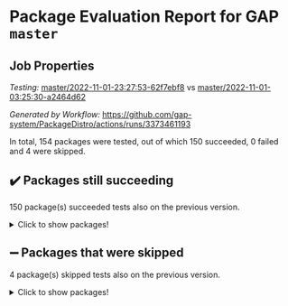 # Package Evaluation Report for GAP `master`

## Job Properties

*Testing:* [master/2022-11-01-23:27:53-62f7ebf8](https://github.com/gap-system/PackageDistro/blob/data/reports/master/2022-11-01-23:27:53-62f7ebf8) vs [master/2022-11-01-03:25:30-a2464d62](https://github.com/gap-system/PackageDistro/blob/data/reports/master/2022-11-01-03:25:30-a2464d62)

*Generated by Workflow:* https://github.com/gap-system/PackageDistro/actions/runs/3373461193

In total, 154 packages were tested, out of which 150 succeeded, 0 failed and 4 were skipped.

## :heavy_check_mark: Packages still succeeding

150 package(s) succeeded tests also on the previous version.
<details><summary>Click to show packages!</summary>

- 4ti2interface 2022.09-01 [(success)](https://github.com/gap-system/PackageDistro/actions/runs/3373461193/jobs/5598225302)
- ace 5.6.1 [(success)](https://github.com/gap-system/PackageDistro/actions/runs/3373461193/jobs/5598225401)
- aclib 1.3.2 [(success)](https://github.com/gap-system/PackageDistro/actions/runs/3373461193/jobs/5598225480)
- agt 0.3 [(success)](https://github.com/gap-system/PackageDistro/actions/runs/3373461193/jobs/5598225571)
- alnuth 3.2.1 [(success)](https://github.com/gap-system/PackageDistro/actions/runs/3373461193/jobs/5598225650)
- anupq 3.2.6 [(success)](https://github.com/gap-system/PackageDistro/actions/runs/3373461193/jobs/5598225744)
- atlasrep 2.1.6 [(success)](https://github.com/gap-system/PackageDistro/actions/runs/3373461193/jobs/5598225827)
- autodoc 2022.10.20 [(success)](https://github.com/gap-system/PackageDistro/actions/runs/3373461193/jobs/5598225895)
- automata 1.15 [(success)](https://github.com/gap-system/PackageDistro/actions/runs/3373461193/jobs/5598225994)
- automgrp 1.3.2 [(success)](https://github.com/gap-system/PackageDistro/actions/runs/3373461193/jobs/5598226060)
- autpgrp 1.11 [(success)](https://github.com/gap-system/PackageDistro/actions/runs/3373461193/jobs/5598226135)
- cap 2022.10-12 [(success)](https://github.com/gap-system/PackageDistro/actions/runs/3373461193/jobs/5598226225)
- caratinterface 2.3.4 [(success)](https://github.com/gap-system/PackageDistro/actions/runs/3373461193/jobs/5598226342)
- cddinterface 2022.11.01 [(success)](https://github.com/gap-system/PackageDistro/actions/runs/3373461193/jobs/5598226440)
- circle 1.6.5 [(success)](https://github.com/gap-system/PackageDistro/actions/runs/3373461193/jobs/5598226534)
- classicpres 1.22 [(success)](https://github.com/gap-system/PackageDistro/actions/runs/3373461193/jobs/5598226630)
- cohomolo 1.6.10 [(success)](https://github.com/gap-system/PackageDistro/actions/runs/3373461193/jobs/5598226721)
- congruence 1.2.4 [(success)](https://github.com/gap-system/PackageDistro/actions/runs/3373461193/jobs/5598226813)
- corelg 1.56 [(success)](https://github.com/gap-system/PackageDistro/actions/runs/3373461193/jobs/5598226959)
- crime 1.6 [(success)](https://github.com/gap-system/PackageDistro/actions/runs/3373461193/jobs/5598227069)
- crisp 1.4.5 [(success)](https://github.com/gap-system/PackageDistro/actions/runs/3373461193/jobs/5598227162)
- crypting 0.10.3 [(success)](https://github.com/gap-system/PackageDistro/actions/runs/3373461193/jobs/5598227241)
- cryst 4.1.25 [(success)](https://github.com/gap-system/PackageDistro/actions/runs/3373461193/jobs/5598227313)
- crystcat 1.1.10 [(success)](https://github.com/gap-system/PackageDistro/actions/runs/3373461193/jobs/5598227367)
- ctbllib 1.3.4 [(success)](https://github.com/gap-system/PackageDistro/actions/runs/3373461193/jobs/5598227456)
- cubefree 1.19 [(success)](https://github.com/gap-system/PackageDistro/actions/runs/3373461193/jobs/5598227535)
- curlinterface 2.3.1 [(success)](https://github.com/gap-system/PackageDistro/actions/runs/3373461193/jobs/5598227628)
- cvec 2.7.6 [(success)](https://github.com/gap-system/PackageDistro/actions/runs/3373461193/jobs/5598227728)
- datastructures 0.2.7 [(success)](https://github.com/gap-system/PackageDistro/actions/runs/3373461193/jobs/5598227858)
- deepthought 1.0.6 [(success)](https://github.com/gap-system/PackageDistro/actions/runs/3373461193/jobs/5598227997)
- design 1.7 [(success)](https://github.com/gap-system/PackageDistro/actions/runs/3373461193/jobs/5598228182)
- difsets 2.3.1 [(success)](https://github.com/gap-system/PackageDistro/actions/runs/3373461193/jobs/5598228326)
- digraphs 1.6.0 [(success)](https://github.com/gap-system/PackageDistro/actions/runs/3373461193/jobs/5598228443)
- edim 1.3.6 [(success)](https://github.com/gap-system/PackageDistro/actions/runs/3373461193/jobs/5598228647)
- example 4.3.2 [(success)](https://github.com/gap-system/PackageDistro/actions/runs/3373461193/jobs/5598228769)
- examplesforhomalg 2022.10-01 [(success)](https://github.com/gap-system/PackageDistro/actions/runs/3373461193/jobs/5598228931)
- factint 1.6.3 [(success)](https://github.com/gap-system/PackageDistro/actions/runs/3373461193/jobs/5598229075)
- ferret 1.0.9 [(success)](https://github.com/gap-system/PackageDistro/actions/runs/3373461193/jobs/5598229201)
- fga 1.4.0 [(success)](https://github.com/gap-system/PackageDistro/actions/runs/3373461193/jobs/5598229282)
- fining 1.5.1 [(success)](https://github.com/gap-system/PackageDistro/actions/runs/3373461193/jobs/5598229354)
- float 1.0.3 [(success)](https://github.com/gap-system/PackageDistro/actions/runs/3373461193/jobs/5598229427)
- format 1.4.3 [(success)](https://github.com/gap-system/PackageDistro/actions/runs/3373461193/jobs/5598229551)
- forms 1.2.9 [(success)](https://github.com/gap-system/PackageDistro/actions/runs/3373461193/jobs/5598229644)
- fplsa 1.2.5 [(success)](https://github.com/gap-system/PackageDistro/actions/runs/3373461193/jobs/5598229748)
- fr 2.4.11 [(success)](https://github.com/gap-system/PackageDistro/actions/runs/3373461193/jobs/5598229862)
- francy 1.2.5 [(success)](https://github.com/gap-system/PackageDistro/actions/runs/3373461193/jobs/5598229981)
- fwtree 1.3 [(success)](https://github.com/gap-system/PackageDistro/actions/runs/3373461193/jobs/5598230119)
- gapdoc 1.6.6 [(success)](https://github.com/gap-system/PackageDistro/actions/runs/3373461193/jobs/5598230254)
- gauss 2022.10-01 [(success)](https://github.com/gap-system/PackageDistro/actions/runs/3373461193/jobs/5598230422)
- gaussforhomalg 2022.08-03 [(success)](https://github.com/gap-system/PackageDistro/actions/runs/3373461193/jobs/5598230583)
- gbnp 1.0.5 [(success)](https://github.com/gap-system/PackageDistro/actions/runs/3373461193/jobs/5598230703)
- generalizedmorphismsforcap 2022.09-01 [(success)](https://github.com/gap-system/PackageDistro/actions/runs/3373461193/jobs/5598230819)
- genss 1.6.8 [(success)](https://github.com/gap-system/PackageDistro/actions/runs/3373461193/jobs/5598230924)
- gradedmodules 2022.09-02 [(success)](https://github.com/gap-system/PackageDistro/actions/runs/3373461193/jobs/5598231027)
- gradedringforhomalg 2022.10-01 [(success)](https://github.com/gap-system/PackageDistro/actions/runs/3373461193/jobs/5598231165)
- grape 4.8.5 [(success)](https://github.com/gap-system/PackageDistro/actions/runs/3373461193/jobs/5598231317)
- groupoids 1.71 [(success)](https://github.com/gap-system/PackageDistro/actions/runs/3373461193/jobs/5598231435)
- grpconst 2.6.2 [(success)](https://github.com/gap-system/PackageDistro/actions/runs/3373461193/jobs/5598231544)
- guarana 0.96.3 [(success)](https://github.com/gap-system/PackageDistro/actions/runs/3373461193/jobs/5598231661)
- guava 3.17 [(success)](https://github.com/gap-system/PackageDistro/actions/runs/3373461193/jobs/5598231759)
- hap 1.47 [(success)](https://github.com/gap-system/PackageDistro/actions/runs/3373461193/jobs/5598231852)
- hapcryst 0.1.15 [(success)](https://github.com/gap-system/PackageDistro/actions/runs/3373461193/jobs/5598231936)
- hecke 1.5.3 [(success)](https://github.com/gap-system/PackageDistro/actions/runs/3373461193/jobs/5598232019)
- help 3.5 [(success)](https://github.com/gap-system/PackageDistro/actions/runs/3373461193/jobs/5598232112)
- homalg 2022.08-04 [(success)](https://github.com/gap-system/PackageDistro/actions/runs/3373461193/jobs/5598232194)
- homalgtocas 2022.10-01 [(success)](https://github.com/gap-system/PackageDistro/actions/runs/3373461193/jobs/5598232279)
- idrel 2.44 [(success)](https://github.com/gap-system/PackageDistro/actions/runs/3373461193/jobs/5598232370)
- images 1.3.1 [(success)](https://github.com/gap-system/PackageDistro/actions/runs/3373461193/jobs/5598232464)
- intpic 0.3.0 [(success)](https://github.com/gap-system/PackageDistro/actions/runs/3373461193/jobs/5598232544)
- io 4.8.0 [(success)](https://github.com/gap-system/PackageDistro/actions/runs/3373461193/jobs/5598232642)
- io_forhomalg 2022.09-01 [(success)](https://github.com/gap-system/PackageDistro/actions/runs/3373461193/jobs/5598232727)
- irredsol 1.4.3 [(success)](https://github.com/gap-system/PackageDistro/actions/runs/3373461193/jobs/5598232813)
- json 2.1.1 [(success)](https://github.com/gap-system/PackageDistro/actions/runs/3373461193/jobs/5598232887)
- jupyterkernel 1.4.1 [(success)](https://github.com/gap-system/PackageDistro/actions/runs/3373461193/jobs/5598232994)
- jupyterviz 1.5.6 [(success)](https://github.com/gap-system/PackageDistro/actions/runs/3373461193/jobs/5598233085)
- kan 1.34 [(success)](https://github.com/gap-system/PackageDistro/actions/runs/3373461193/jobs/5598233182)
- kbmag 1.5.10 [(success)](https://github.com/gap-system/PackageDistro/actions/runs/3373461193/jobs/5598233278)
- laguna 3.9.5 [(success)](https://github.com/gap-system/PackageDistro/actions/runs/3373461193/jobs/5598233370)
- liealgdb 2.2.1 [(success)](https://github.com/gap-system/PackageDistro/actions/runs/3373461193/jobs/5598233468)
- liepring 2.8 [(success)](https://github.com/gap-system/PackageDistro/actions/runs/3373461193/jobs/5598233570)
- liering 2.4.2 [(success)](https://github.com/gap-system/PackageDistro/actions/runs/3373461193/jobs/5598233650)
- linearalgebraforcap 2022.10-07 [(success)](https://github.com/gap-system/PackageDistro/actions/runs/3373461193/jobs/5598233709)
- localizeringforhomalg 2022.09-01 [(success)](https://github.com/gap-system/PackageDistro/actions/runs/3373461193/jobs/5598233793)
- loops 3.4.2 [(success)](https://github.com/gap-system/PackageDistro/actions/runs/3373461193/jobs/5598233858)
- lpres 1.0.3 [(success)](https://github.com/gap-system/PackageDistro/actions/runs/3373461193/jobs/5598233940)
- majoranaalgebras 1.5 [(success)](https://github.com/gap-system/PackageDistro/actions/runs/3373461193/jobs/5598234026)
- mapclass 1.4.6 [(success)](https://github.com/gap-system/PackageDistro/actions/runs/3373461193/jobs/5598234105)
- matgrp 0.70 [(success)](https://github.com/gap-system/PackageDistro/actions/runs/3373461193/jobs/5598234215)
- matricesforhomalg 2022.10-06 [(success)](https://github.com/gap-system/PackageDistro/actions/runs/3373461193/jobs/5598234311)
- modisom 2.5.3 [(success)](https://github.com/gap-system/PackageDistro/actions/runs/3373461193/jobs/5598234405)
- modulepresentationsforcap 2022.10-05 [(success)](https://github.com/gap-system/PackageDistro/actions/runs/3373461193/jobs/5598234485)
- modules 2022.09-01 [(success)](https://github.com/gap-system/PackageDistro/actions/runs/3373461193/jobs/5598234545)
- monoidalcategories 2022.10-03 [(success)](https://github.com/gap-system/PackageDistro/actions/runs/3373461193/jobs/5598234620)
- nconvex 2022.09-01 [(success)](https://github.com/gap-system/PackageDistro/actions/runs/3373461193/jobs/5598234688)
- nilmat 1.4.2 [(success)](https://github.com/gap-system/PackageDistro/actions/runs/3373461193/jobs/5598234781)
- nock 1.5 [(success)](https://github.com/gap-system/PackageDistro/actions/runs/3373461193/jobs/5598234876)
- normalizinterface 1.3.4 [(success)](https://github.com/gap-system/PackageDistro/actions/runs/3373461193/jobs/5598234991)
- nq 2.5.9 [(success)](https://github.com/gap-system/PackageDistro/actions/runs/3373461193/jobs/5598235076)
- numericalsgps 1.3.1 [(success)](https://github.com/gap-system/PackageDistro/actions/runs/3373461193/jobs/5598235198)
- openmath 11.5.1 [(success)](https://github.com/gap-system/PackageDistro/actions/runs/3373461193/jobs/5598235292)
- orb 4.9.0 [(success)](https://github.com/gap-system/PackageDistro/actions/runs/3373461193/jobs/5598235403)
- packagemanager 1.3.2 [(success)](https://github.com/gap-system/PackageDistro/actions/runs/3373461193/jobs/5598235512)
- patternclass 2.4.3 [(success)](https://github.com/gap-system/PackageDistro/actions/runs/3373461193/jobs/5598235626)
- permut 2.0.4 [(success)](https://github.com/gap-system/PackageDistro/actions/runs/3373461193/jobs/5598235744)
- polenta 1.3.10 [(success)](https://github.com/gap-system/PackageDistro/actions/runs/3373461193/jobs/5598235869)
- polymaking 0.8.6 [(success)](https://github.com/gap-system/PackageDistro/actions/runs/3373461193/jobs/5598235975)
- primgrp 3.4.2 [(success)](https://github.com/gap-system/PackageDistro/actions/runs/3373461193/jobs/5598236121)
- profiling 2.5.1 [(success)](https://github.com/gap-system/PackageDistro/actions/runs/3373461193/jobs/5598236238)
- qpa 1.34 [(success)](https://github.com/gap-system/PackageDistro/actions/runs/3373461193/jobs/5598236361)
- quagroup 1.8.3 [(success)](https://github.com/gap-system/PackageDistro/actions/runs/3373461193/jobs/5598236488)
- radiroot 2.9 [(success)](https://github.com/gap-system/PackageDistro/actions/runs/3373461193/jobs/5598236595)
- rcwa 4.7.0 [(success)](https://github.com/gap-system/PackageDistro/actions/runs/3373461193/jobs/5598236712)
- rds 1.8 [(success)](https://github.com/gap-system/PackageDistro/actions/runs/3373461193/jobs/5598236799)
- recog 1.4.2 [(success)](https://github.com/gap-system/PackageDistro/actions/runs/3373461193/jobs/5598236896)
- repndecomp 1.2.1 [(success)](https://github.com/gap-system/PackageDistro/actions/runs/3373461193/jobs/5598236970)
- repsn 3.1.0 [(success)](https://github.com/gap-system/PackageDistro/actions/runs/3373461193/jobs/5598237069)
- resclasses 4.7.3 [(success)](https://github.com/gap-system/PackageDistro/actions/runs/3373461193/jobs/5598237214)
- ringsforhomalg 2022.10-02 [(success)](https://github.com/gap-system/PackageDistro/actions/runs/3373461193/jobs/5598237314)
- sco 2022.09-01 [(success)](https://github.com/gap-system/PackageDistro/actions/runs/3373461193/jobs/5598237418)
- scscp 2.3.1 [(success)](https://github.com/gap-system/PackageDistro/actions/runs/3373461193/jobs/5598237503)
- semigroups 5.1.0 [(success)](https://github.com/gap-system/PackageDistro/actions/runs/3373461193/jobs/5598237588)
- sglppow 2.2 [(success)](https://github.com/gap-system/PackageDistro/actions/runs/3373461193/jobs/5598237678)
- sgpviz 0.999.5 [(success)](https://github.com/gap-system/PackageDistro/actions/runs/3373461193/jobs/5598237779)
- simpcomp 2.1.14 [(success)](https://github.com/gap-system/PackageDistro/actions/runs/3373461193/jobs/5598237887)
- singular 2022.09.23 [(success)](https://github.com/gap-system/PackageDistro/actions/runs/3373461193/jobs/5598237982)
- sla 1.5.3 [(success)](https://github.com/gap-system/PackageDistro/actions/runs/3373461193/jobs/5598238159)
- smallgrp 1.5 [(success)](https://github.com/gap-system/PackageDistro/actions/runs/3373461193/jobs/5598238293)
- smallsemi 0.6.13 [(success)](https://github.com/gap-system/PackageDistro/actions/runs/3373461193/jobs/5598238399)
- sonata 2.9.5 [(success)](https://github.com/gap-system/PackageDistro/actions/runs/3373461193/jobs/5598238472)
- sophus 1.27 [(success)](https://github.com/gap-system/PackageDistro/actions/runs/3373461193/jobs/5598238554)
- spinsym 1.5.2 [(success)](https://github.com/gap-system/PackageDistro/actions/runs/3373461193/jobs/5598238661)
- standardff 0.9.4 [(success)](https://github.com/gap-system/PackageDistro/actions/runs/3373461193/jobs/5598238806)
- symbcompcc 1.3.2 [(success)](https://github.com/gap-system/PackageDistro/actions/runs/3373461193/jobs/5598238941)
- thelma 1.3 [(success)](https://github.com/gap-system/PackageDistro/actions/runs/3373461193/jobs/5598239046)
- tomlib 1.2.9 [(success)](https://github.com/gap-system/PackageDistro/actions/runs/3373461193/jobs/5598239138)
- toolsforhomalg 2022.10-01 [(success)](https://github.com/gap-system/PackageDistro/actions/runs/3373461193/jobs/5598239234)
- toric 1.9.5 [(success)](https://github.com/gap-system/PackageDistro/actions/runs/3373461193/jobs/5598239328)
- toricvarieties 2022.07.13 [(success)](https://github.com/gap-system/PackageDistro/actions/runs/3373461193/jobs/5598239404)
- transgrp 3.6.3 [(success)](https://github.com/gap-system/PackageDistro/actions/runs/3373461193/jobs/5598239504)
- ugaly 4.0.3 [(success)](https://github.com/gap-system/PackageDistro/actions/runs/3373461193/jobs/5598239598)
- unipot 1.5 [(success)](https://github.com/gap-system/PackageDistro/actions/runs/3373461193/jobs/5598239687)
- unitlib 4.1.0 [(success)](https://github.com/gap-system/PackageDistro/actions/runs/3373461193/jobs/5598239778)
- utils 0.77 [(success)](https://github.com/gap-system/PackageDistro/actions/runs/3373461193/jobs/5598239888)
- uuid 0.7 [(success)](https://github.com/gap-system/PackageDistro/actions/runs/3373461193/jobs/5598240017)
- walrus 0.9991 [(success)](https://github.com/gap-system/PackageDistro/actions/runs/3373461193/jobs/5598240100)
- wedderga 4.10.2 [(success)](https://github.com/gap-system/PackageDistro/actions/runs/3373461193/jobs/5598240195)
- xmod 2.88 [(success)](https://github.com/gap-system/PackageDistro/actions/runs/3373461193/jobs/5598240285)
- xmodalg 1.22 [(success)](https://github.com/gap-system/PackageDistro/actions/runs/3373461193/jobs/5598240376)
- yangbaxter 0.10.1 [(success)](https://github.com/gap-system/PackageDistro/actions/runs/3373461193/jobs/5598240467)
- zeromqinterface 0.14 [(success)](https://github.com/gap-system/PackageDistro/actions/runs/3373461193/jobs/5598240554)
</details>

## :heavy_minus_sign: Packages that were skipped

4 package(s) skipped tests also on the previous version.
<details><summary>Click to show packages!</summary>

- browse 1.8.18 [(skipped)](https://github.com/gap-system/PackageDistro/actions/runs/3373461193/jobs/5598050138)
- itc 1.5.1 [(skipped)](https://github.com/gap-system/PackageDistro/actions/runs/3373461193/jobs/5598050138)
- polycyclic 2.16 [(skipped)](https://github.com/gap-system/PackageDistro/actions/runs/3373461193/jobs/5598050138)
- xgap 4.31 [(skipped)](https://github.com/gap-system/PackageDistro/actions/runs/3373461193/jobs/5598050138)
</details>


